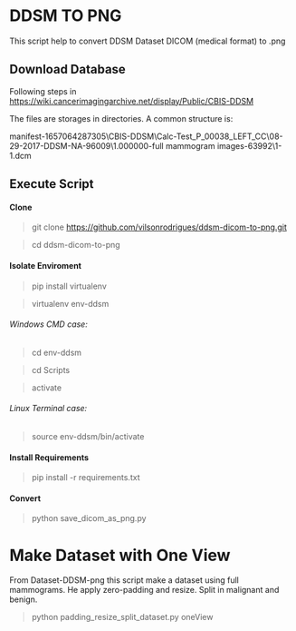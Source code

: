 # DDSM TO PNG
This script help to convert DDSM Dataset DICOM (medical format) to .png 

## Download Database

Following steps in https://wiki.cancerimagingarchive.net/display/Public/CBIS-DDSM 

The files are storages in directories. A common structure is:

manifest-1657064287305\CBIS-DDSM\Calc-Test_P_00038_LEFT_CC\08-29-2017-DDSM-NA-96009\1.000000-full mammogram images-63992\1-1.dcm

## Execute Script

#### Clone

> git clone https://github.com/vilsonrodrigues/ddsm-dicom-to-png.git

> cd ddsm-dicom-to-png

#### Isolate Enviroment

> pip install virtualenv

> virtualenv env-ddsm

###### Windows CMD case:

> cd env-ddsm

> cd Scripts

> activate

###### Linux Terminal case:

> source env-ddsm/bin/activate

#### Install Requirements

> pip install -r requirements.txt

#### Convert

> python save_dicom_as_png.py

# Make Dataset with One View

From Dataset-DDSM-png this script make a dataset using full mammograms. He apply zero-padding and resize. Split in malignant and benign. 

> python padding_resize_split_dataset.py oneView <hidth> <weight>


